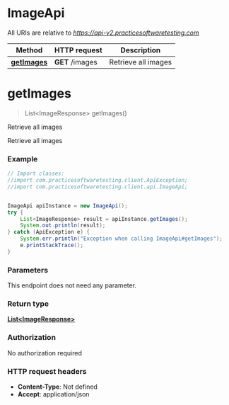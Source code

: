 # ImageApi

All URIs are relative to *https://api-v2.practicesoftwaretesting.com*

Method | HTTP request | Description
------------- | ------------- | -------------
[**getImages**](ImageApi.md#getImages) | **GET** /images | Retrieve all images

<a name="getImages"></a>
# **getImages**
> List&lt;ImageResponse&gt; getImages()

Retrieve all images

Retrieve all images

### Example
```java
// Import classes:
//import com.practicesoftwaretesting.client.ApiException;
//import com.practicesoftwaretesting.client.api.ImageApi;


ImageApi apiInstance = new ImageApi();
try {
    List<ImageResponse> result = apiInstance.getImages();
    System.out.println(result);
} catch (ApiException e) {
    System.err.println("Exception when calling ImageApi#getImages");
    e.printStackTrace();
}
```

### Parameters
This endpoint does not need any parameter.

### Return type

[**List&lt;ImageResponse&gt;**](ImageResponse.md)

### Authorization

No authorization required

### HTTP request headers

 - **Content-Type**: Not defined
 - **Accept**: application/json

